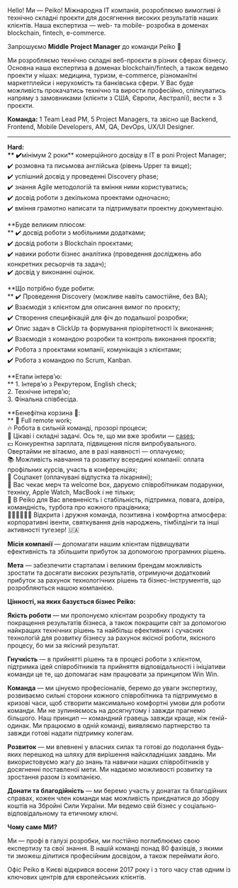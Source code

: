 Hello! Ми — Peiko! Міжнародна ІТ компанія, розробляємо вимогливі й технічно
складні проєкти для досягнення високих результатів наших клієнтів. Наша
експертиза — web- та mobile- розробка в доменах blockchain, fintech,
e-commerce.

Запрошуємо **Middle** **Project Manager** до команди Peiko 🚀

Ми розробляємо технічно складні веб-проєкти в різних сферах бізнесу. Основна
наша експертиза в доменах blockchain/fintech, а також ведемо проекти у нішах:
медицина, туризм, e-commerce, різноманітні маркетплейси і нерухомість та
банківська сфери. У Вас буде можливість прокачатись технічно та вирости
професійно, спілкуватись напряму з замовниками (клієнти з США, Європи,
Австралії), вести ± 3 проєкти.

**Команда:** 1 Team Lead PM, 5 Project Managers, та звісно ще Backend,
Frontend, Mobile Developers, AM, QA, DevOps, UX/UI Designer.  
****

**Hard:  
** ✔️**мінімум 2 роки** комерційного досвіду в IT в ролі Project Manager;  
✔️ розмовна та письмова англійська (рівень Upper та вище);  
✔️ успішний досвід у проведенні Discovery phase;  
✔️ знання Agile методологій та вміння ними користуватись;  
✔️ досвід роботи з декількома проектами одночасно;  
✔️ вміння грамотно написати та підтримувати проектну документацію.

**Буде великим плюсом:  
** ✔️ досвід роботи з мобільними додатками;  
✔️ досвід роботи з Blockchain проєктами;  
✔️ навики роботи бізнес аналітика (проведення досліджень або конкретних
ресьорчів та задач);  
✔️ досвід у виконанні оцінок.

**Що потрібно буде робити:  
** ✔️ Проведення Discovery (можливе навіть самостійне, без ВА);  
✔️ Взаємодія з клієнтом для описання вимог по проєкту;  
✔️ Створення специфікацій для фіч до подальшої розробки;  
✔️ Опис задач в ClickUp та формування пріорітетності їх виконання;  
✔️ Взаємодія з командою розробки та контроль виконання проєктів;  
✔️ Робота з проєктами компанії, комунікація з клієнтами;  
✔️ Робота з командою по Scrum, Kanban.

**Етапи інтерв’ю:  
** 1\. Інтерв’ю з Рекрутером, English сheck;  
2\. Технічне інтерв’ю;  
3\. Фінальна співбесіда.

**Бенефiтна корзина 🧺:  
** 🏢 Full remote work;  
🔥 Робота в сильній команді, прозорі процеси;  
🚀 Цікаві і складні задачі. Ось те, що ми вже зробили —
[cases](https://peiko.space/cases);  
💵 Конкурентна зарплата, підвищення після випробувального. Овертайми не
вітаємо, але в разі наявності — оплачуємо;  
📚 Можливість навчання та розвитку всередині компанії: оплата профільних
курсів, участь в конференціях;  
💊 Соцпакет (оплачувані відпустка та лікарняні);  
🎁 Вас чекає мерч та welcome box, даруємо співробітникам подарунки, технiку,
Apple Watch, MacBook і не тільки;  
💙 В Peiko для Вас впевненість і стабільність, підтримка, повага, довіра,
командність, турбота про кожного працівника;  
🙋🏻‍♂️🙋🏼‍♀️ Відкрита і дружня команда, позитивна і комфортна атмосфера:
корпоративні івенти, святкування днів народжень, тімбілдінги та інші
активності тугезер! 🇺🇦

**Місія компанії** — допомагати нашим клієнтам підвищувати ефективність та
збільшити прибуток за допомогою програмних рішень.

**Мета** — забезпечити стартапам і великим брендам можливість зростати та
досягати високих результатів, отримуючи додатковий прибуток за рахунок
технологічних рішень та бізнес-інструментів, що розробляються нашою компанією.

**Цінності, на яких базується бізнес Peiko:**

**Якість роботи** — ми пропонуємо клієнтам розробку продукту та покращення
результатів бізнеса, а також покращити світ за допомогою найкращих технічних
рішень та найбільш ефективних і сучасних технологій для розвитку бізнесу за
рахунок якісної роботи, якісного процесу, бо ми за якісний результат.

**Гнучкість** — в прийнятті рішень та в процесі роботи з клієнтом, підтримка
ідей співробітників та прийняття відповідальності і ініціативи команди це те,
що допомагає нам працювати за принципом Win Win.

**Команда** — ми цінуємо професіоналів, беремо до уваги экспертизу, розвиваємо
сильні сторони кожного співробітника та підтримуємо в кризові часи, щоб
створити максимально комфортні умови для роботи команди. Ми не зупиняємось на
досягнутому і завжди прагнемо більшого. Наш принцип — командний гравець завжди
краще, ніж геній-одинак. Ми працюємо в одній команді, виявляємо партнерство та
завжди готові надати підтримку колегам.

**Розвиток** — ми впевнені у власних силах та готові до подолання будь-яких
перешкод на шляху для вирішення найскладніших завдань. Ми використовуємо жагу
до знань та навички наших співробітників у досягненні поставленої мети. Ми
надаємо можливості розвитку та зростання разом із компанією.

**Донати та благодійність** — ми беремо участь у донатах та благодійних
справах, кожен член команди має можливість приєднатися до збору коштів на
Збройні Сили України. Ми ведемо свій бізнес у соціально-відповідальному та
етичному ключі.

**Чому саме МИ?**

Ми — профі в галузі розробки, ми постійно поглиблюємо свою експертизу та свої
знання. В нашій команді понад 80 фахівців, з якими ти зможеш ділитися
професійним досвідом, а також переймати його.

Офіс Peiko в Києві відкрився восени 2017 року і з того часу став одним із
ключових центрів для європейських клієнтів.